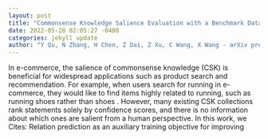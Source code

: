 ```yaml
--- 
layout: post 
title: "Commonsense Knowledge Salience Evaluation with a Benchmark Dataset in E-commerce" 
date: 2022-05-28 02:05:27 -0400 
categories: jekyll update 
author: "Y Qu, N Zhang, H Chen, Z Dai, Z Xu, C Wang, X Wang - arXiv preprint arXiv , 2022" 
--- 
```

In e-commerce, the salience of commonsense knowledge (CSK) is beneficial for widespread applications such as product search and recommendation. For example, when users search for running in e-commerce, they would like to find items highly related to running, such as running shoes rather than shoes . However, many existing CSK collections rank statements solely by confidence scores, and there is no information about which ones are salient from a human perspective. In this work, we Cites: Relation prediction as an auxiliary training objective for improving